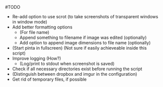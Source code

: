 #TODO  

* Re-add option to use scrot (to take screenshots of transparent windows in window mode)
* Add better formatting options
  * (For file name)
  * Append something to filename if image was edited (optionally)
  * Add option to append image dimensions to file name (optionally)
* (Start pinta in fullscreen) (Not sure if easily achieveable inside this script)
* Improve logging (How?)
  * (Log/print to stdout when screenshot is saved)
* Check if all necessary directories exist before running the script
* (Distinguish between dropbox and imgur in the configuration)
* Get rid of temporary files, if possible
